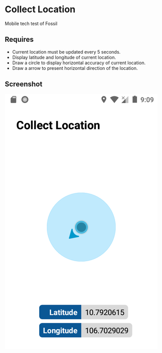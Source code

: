 # Collect Location
Mobile tech test of Fossil

## Requires
- Current location must be updated every 5 seconds.
- Display latitude and longitude of current location.
- Draw a circle to display horizontal accuracy of current location.
- Draw a arrow to present horizontal direction of the location.

## Screenshot
![Dark Theme](doc/demo.png)
